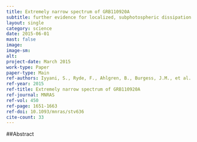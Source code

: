 ```yaml
---
title: Extremely narrow spectrum of GRB110920A
subtitle: further evidence for localized, subphotospheric dissipation
layout: single
category: science
date: 2015-06-01
mast: false
image: 
image-sm: 
alt: 
project-date: March 2015
work-type: Paper
paper-type: Main
ref-authors: Iyyani, S., Ryde, F., Ahlgren, B., Burgess, J.M., et al.
ref-year: 2015
ref-title: Extremely narrow spectrum of GRB110920A
ref-journal: MNRAS
ref-vol: 450
ref-page: 1651-1663
ref-doi: 10.1093/mnras/stv636
cite-count: 33
---
```



##Abstract
